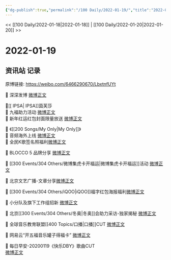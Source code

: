 ```yaml
---
{"dg-publish":true,"permalink":"/100 Daily/2022-01-19/","title":"2022-01-19","created":"2022-12-22T16:30:48.000+08:00","updated":"2023-01-09T17:24:41.990+08:00"}
---
```



<< [[100 Daily/2022-01-18\|2022-01-18]] | [[100 Daily/2022-01-20\|2022-01-20]] >>

# 2022-01-19

## 资讯站 记录

原博链接: https://weibo.com/6466290670/LbxtnfUYt

💫 深深发博 [微博正文](https://m.weibo.cn/6466290670/4727355275215967)

💫[[ IPSA\| IPSA]]茵芙莎  
🌟 九福助力活动 [微博正文](https://m.weibo.cn/6466290670/4727291227146755)  
🌟 新年红运红包封面限量放送 [微博正文](https://m.weibo.cn/6466290670/4727328771671051)

💫 《[[200 Songs/My Only\|My Only]]》  
🌟 音频海外上线 [微博正文](https://m.weibo.cn/6466290670/4727285657374304)  
🌟 全民K歌签名照福利[微博正文](https://m.weibo.cn/6466290670/4727335373246846)

💫 BLOCCO 5 品牌分享 [微博正文](https://m.weibo.cn/6466290670/4727332650091719)

💫 [[300 Events/304 Others/微博集虎卡开福运\|微博集虎卡开福运]]活动 [微博正文](https://m.weibo.cn/6466290670/4727376049083864)

💫 北京文艺广播-文章分享[微博正文](https://m.weibo.cn/6466290670/4727435004217432)

💫 [[300 Events/304 Others/iQOO\|iQOO]]福字红包海报福利[微博正文](https://m.weibo.cn/6466290670/4727409838653665)

💫 小分队及旗下工作组招新 [微博正文](https://m.weibo.cn/6466290670/4727345343368552)

💫 北京[[300 Events/304 Others/冬奥\|冬奥]]会助力采访-独家揭秘 [微博正文](https://m.weibo.cn/6466290670/4727375735294664)

💫 全球音乐教育联盟[[400 Topics/口播\|口播]]CUT [微博正文](https://m.weibo.cn/6466290670/4727286471592750)

💫 网易云“开五福音乐罐子得福卡” [微博正文](https://m.weibo.cn/6466290670/4727321036850369)

💫 每日早安-20200119《快乐DBY》歌曲CUT  
[微博正文](https://m.weibo.cn/6466290670/4727273741356297)
